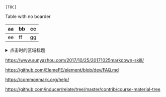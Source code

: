 

```
[TOC]
```


Table with no boarder

aa|bb|cc
--|--|--
ee|ff|gg 




<details>
  <summary>点击时的区域标题</summary>
  <p> - 测试 测试测试</p>
  <p> 测试二 测试三 。。。。。 .</p>
</details>

https://www.sunyazhou.com/2017/10/25/20171025markdown-skill/

https://github.com/ElemeFE/element/blob/dev/FAQ.md


https://commonmark.org/help/



https://github.com/inducer/relate/tree/master/contrib/course-material-tree